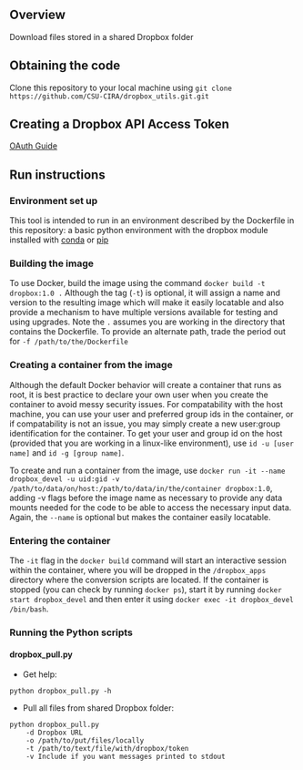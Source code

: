## Overview

Download files stored in a shared Dropbox folder

## Obtaining the code
Clone this repository to your local machine using `git clone https://github.com/CSU-CIRA/dropbox_utils.git.git`

## Creating a Dropbox API Access Token
[OAuth Guide](https://www.dropbox.com/lp/developers/reference/oauth-guide)

## Run instructions
### Environment set up
This tool is intended to run in an environment described by
the Dockerfile in this repository: a basic python environment
with the dropbox module installed with
[conda](https://anaconda.org/anaconda/dropbox) or [pip](https://www.dropbox.com/developers/documentation/python#install)

### Building the image
To use Docker, build the image using the command `docker build -t dropbox:1.0 .`
Although the tag (`-t`) is optional, it will assign a name and version to
the resulting image which will make it easily locatable and also provide
a mechanism to have multiple versions available for testing and using
upgrades. Note the `.` assumes you are working in the directory that
contains the Dockerfile. To provide an alternate path, trade the period
out for `-f /path/to/the/Dockerfile`

### Creating a container from the image
Although the default Docker behavior will create a container that runs
as root, it is best practice to declare your own user when you create
the container to avoid messy security issues. For compatability with
the host machine, you can use your user and preferred group ids in the
container, or if compatability is not an issue, you may simply create a new user:group identification for the container. To get your user and group id
on the host (provided that you are working in a linux-like environment), use
`id -u [user name]` and `id -g [group name]`.

To create and run a container from the image, use
`docker run -it --name dropbox_devel -u uid:gid -v
/path/to/data/on/host:/path/to/data/in/the/container dropbox:1.0`,
adding -v flags before the image name as necessary to provide any data mounts
needed for the code to be able to access the necessary input data.
Again, the `--name` is optional but makes the container easily locatable.

### Entering the container
The `-it` flag in the `docker build` command will start an interactive
session within the container, where you will be dropped in the
`/dropbox_apps` directory where the conversion scripts are located.
If the container is stopped (you can check by running `docker ps`),
start it by running `docker start dropbox_devel` and then enter it
using `docker exec -it dropbox_devel /bin/bash`.

### Running the Python scripts
#### dropbox_pull.py
- Get help: 
```
python dropbox_pull.py -h
```
- Pull all files from shared Dropbox folder:
```
python dropbox_pull.py 
    -d Dropbox URL 
    -o /path/to/put/files/locally
    -t /path/to/text/file/with/dropbox/token 
    -v Include if you want messages printed to stdout
```

